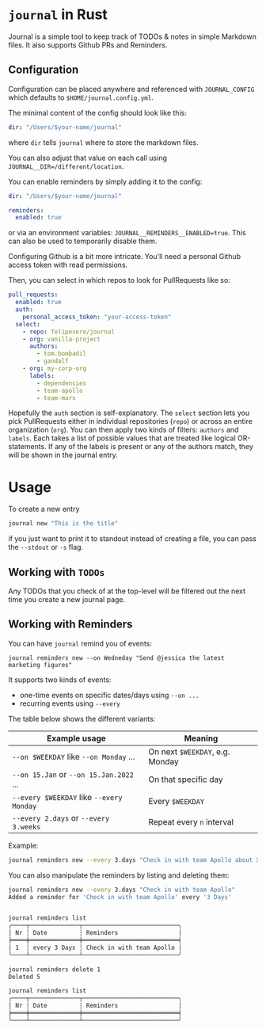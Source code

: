 # `journal` in Rust

Journal is a simple tool to keep track of TODOs & notes in simple Markdown files.
It also supports Github PRs and Reminders.

## Configuration

Configuration can be placed anywhere and referenced with `JOURNAL_CONFIG` which defaults to `$HOME/journal.config.yml`.

The minimal content of the config should look like this:

```yaml
dir: "/Users/$your-name/journal"
```

where `dir` tells `journal` where to store the markdown files.

You can also adjust that value on each call using `JOURNAL__DIR=/different/location`.

You can enable reminders by simply adding it to the config:

```yaml
dir: "/Users/$your-name/journal"

reminders:
  enabled: true
```

or via an environment variables: `JOURNAL__REMINDERS__ENABLED=true`.
This can also be used to temporarily disable them.

Configuring Github is a bit more intricate.
You'll need a personal Github access token with read permissions.

Then, you can select in which repos to look for PullRequests like so:

```yaml
pull_requests:
  enabled: true
  auth:
    personal_access_token: "your-access-token"
  select:
    - repo: felipesere/journal
    - org: vanilla-project
      authors:
        - tom.bombadil
        - gandalf
    - org: my-corp-org
      labels:
        - dependencies
        - team-apollo
        - team-mars
```

Hopefully the `auth` section is self-explanatory.
The `select` section lets you pick PullRequests either in individual repositories (`repo`)
or across an entire organization (`org`).
You can then apply two kinds of filters: `authors` and `labels`.
Each takes a list of possible values that are treated like logical OR-statements.
If any of the labels is present or any of the authors match, they will be shown in the journal entry.

# Usage

To create a new entry
```sh
journal new "This is the title"
```

if you just want to print it to standout instead of creating a file, you can pass the `--stdout` or `-s` flag.

## Working with `TODOs`

Any TODOs that you check of at the top-level will be filtered out the next time you create a new journal page.

## Working with Reminders

You can have `journal` remind you of events:

`journal reminders new --on Wedneday "Send @jessica the latest marketing figures"`

It supports two kinds of events:

* one-time events on specific dates/days using `--on ...`
* recurring events using `--every`

The table below shows the different variants:

| Example usage                            | Meaning                         |
| ---------------------------------------- | ------------------------------- |
| `--on $WEEKDAY` like `--on Monday` ...   | On next `$WEEKDAY`, e.g. Monday |
| `--on 15.Jan` or  `--on 15.Jan.2022` ... | On that specific day            |
| `--every $WEEKDAY` like `--every Monday` | Every `$WEEKDAY`                |
| `--every 2.days` or `--every 3.weeks`    | Repeat every `n` interval       |

Example:
```sh
journal reminders new --every 3.days "Check in with team Apollo about X"
```

You can also manipulate the reminders by listing and deleting them:

```sh
journal reminders new --every 3.days "Check in with team Apollo"
Added a reminder for 'Check in with team Apollo' every '3 Days'


journal reminders list
╭────┬──────────────┬───────────────────────────╮
│ Nr ┆ Date         ┆ Reminders                 │
╞════╪══════════════╪═══════════════════════════╡
│ 1  ┆ every 3 Days ┆ Check in with team Apollo │
╰────┴──────────────┴───────────────────────────╯

journal reminders delete 1
Deleted 5

journal reminders list
╭────┬──────────────┬───────────────────────────╮
│ Nr ┆ Date         ┆ Reminders                 │
╞════╪══════════════╪═══════════════════════════╡
╰────┴──────────────┴───────────────────────────╯
```
